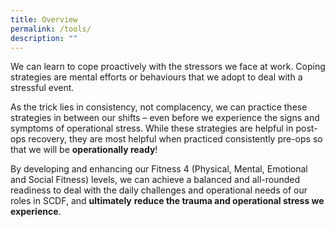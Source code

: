 ```yaml
---
title: Overview
permalink: /tools/
description: ""
---
```

We can learn to cope proactively with the stressors we face at work. Coping strategies are mental efforts or behaviours that we adopt to deal with a stressful event.

As the trick lies in consistency, not complacency, we can practice these strategies in between our shifts – even before we experience the signs and symptoms of operational stress. While these strategies are helpful in post-ops recovery, they are most helpful when practiced consistently pre-ops so that we will be **operationally ready**!

By developing and enhancing our Fitness 4 (Physical, Mental, Emotional and Social Fitness) levels, we can achieve a balanced and all-rounded readiness to deal with the daily challenges and operational needs of our roles in SCDF, and **ultimately** **reduce the trauma and operational stress we experience**.
